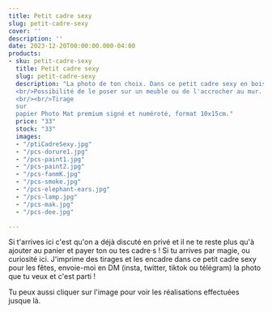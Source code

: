 ```yaml
---
title: Petit cadre sexy
slug: petit-cadre-sexy
cover: ''
description: ''
date: 2023-12-20T00:00:00.000-04:00
products:
- sku: petit-cadre-sexy
  title: Petit cadre sexy
  slug: petit-cadre-sexy
  description: "La photo de ton choix. Dans ce petit cadre sexy en bois, double contour Noir et Bois clair. 
  <br/>Possibilité de le poser sur un meuble ou de l'accrocher au mur. 
  <br/><br/>Tirage 
  sur 
  papier Photo Mat premium signé et numéroté, format 10x15cm."
  price: "33"
  stock: "33"
  images:
  - "/ptiCadreSexy.jpg"
  - "/pcs-dorure1.jpg"
  - "/pcs-paint1.jpg"
  - "/pcs-paint2.jpg"
  - "/pcs-fanmK.jpg"
  - "/pcs-smoke.jpg"
  - "/pcs-elephant-ears.jpg"
  - "/pcs-lamp.jpg"
  - "/pcs-mak.jpg"
  - "/pcs-dee.jpg"

---
```

Si t'arrives ici c'est qu'on a déjà discuté en privé et il ne te reste plus qu'à ajouter au panier et payer ton ou tes 
cadre·s !
Si tu arrives par magie, ou curiosité ici. J'imprime des tirages et les encadre dans ce petit cadre sexy pour les 
fêtes, envoie-moi en DM (insta, twitter, tiktok ou télégram) la photo que tu veux et c'est parti !

Tu peux  aussi cliquer sur l'image pour voir les réalisations effectuées jusque là.
